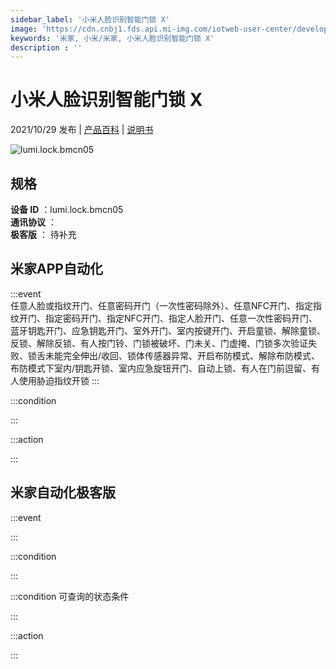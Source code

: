 ```yaml
---
sidebar_label: '小米人脸识别智能门锁 X'
image: 'https://cdn.cnbj1.fds.api.mi-img.com/iotweb-user-center/developer_1679053319307HtGVRW3h.png?GalaxyAccessKeyId=AKVGLQWBOVIRQ3XLEW&Expires=9223372036854775807&Signature=RVOQad2IOBsMA6yD0MyCcX6T2ec='
keywords: '米家, 小米/米家, 小米人脸识别智能门锁 X'
description : ''
---
```

# 小米人脸识别智能门锁 X

2021/10/29 发布 | [产品百科](https://home.mi.com/webapp/content/baike/product/index.html?model=lumi.lock.bmcn05/) | [说明书](https://home.mi.com/views/introduction.html?model=lumi.lock.bmcn05&region=cn)

![lumi.lock.bmcn05](https://cdn.cnbj1.fds.api.mi-img.com/iotweb-user-center/developer_1679053319307HtGVRW3h.png?GalaxyAccessKeyId=AKVGLQWBOVIRQ3XLEW&Expires=9223372036854775807&Signature=RVOQad2IOBsMA6yD0MyCcX6T2ec=)

## 规格  
> 
**设备 ID** ：lumi.lock.bmcn05  
**通讯协议** ：  
**极客版**  ： 待补充 


## 米家APP自动化  

:::event  
任意人脸或指纹开门、任意密码开门（一次性密码除外）、任意NFC开门、指定指纹开门、指定密码开门、指定NFC开门、指定人脸开门、任意一次性密码开门、蓝牙钥匙开门、应急钥匙开门、室外开门、室内按键开门、开启童锁、解除童锁、反锁、解除反锁、有人按门铃、门锁被破坏、门未关、门虚掩、门锁多次验证失败、锁舌未能完全伸出/收回、锁体传感器异常、开启布防模式、解除布防模式、布防模式下室内/钥匙开锁、室内应急旋钮开门、自动上锁、有人在门前逗留、有人使用胁迫指纹开锁
:::

:::condition  

:::

:::action   

:::

## 米家自动化极客版  

:::event  

:::

:::condition  

:::

:::condition 可查询的状态条件  

:::

:::action  

:::

        
